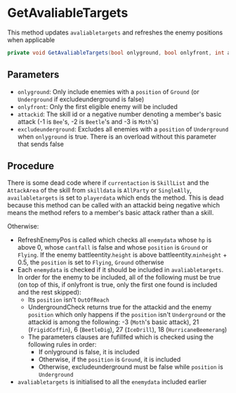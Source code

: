# GetAvaliableTargets
This method updates `avaliabletargets` and refreshes the enemy positions when applicable

```cs
private void GetAvaliableTargets(bool onlyground, bool onlyfront, int attackid, bool excludeunderground)
```

## Parameters

- `onlyground`: Only include enemies with a `position` of `Ground` (or `Underground` if excludeunderground is false)
- `onlyfront`: Only the first eligible enemy will be included
- `attackid`: The skill id or a negative number denoting a member's basic attack (-1 is `Bee`'s, -2 is `Beetle`'s and -3 is `Moth`'s)
- `excludeunderground`: Excludes all enemies with a `position` of `Underground` when `onlyground` is true. There is an overload without this parameter that sends false

## Procedure

There is some dead code where if `currentaction` is `SkillList` and the `AttackArea` of the skill from `skilldata` is `AllParty` or `SingleAlly`, `availabletargets` is set to `playerdata` which ends the method. This is dead because this method can be called with an attackid being negative which means the method refers to a member's basic attack rather than a skill.

Otherwise:

- RefreshEnemyPos is called which checks all `enemydata` whose `hp` is above 0, whose `cantfall` is false and whose `position` is `Ground` or `Flying`. If the enemy battleentity.`height` is above battleentity.`minheight` + 0.5, the `position` is set to `Flying`, `Ground` otherwise
- Each `enemydata` is checked if it should be included in `avaliabletargets`. In order for the enemy to be included, all of the following must be true (on top of this, if onlyfront is true, only the first one found is included and the rest skipped):
    - Its `position` isn't `OutOfReach`
    - UndergroundCheck returns true for the attackid and the enemy `position` which only happens if the `position` isn't `Underground` or the attackid is among the following: -3 (`Moth`'s basic attack), 21 (`FrigidCoffin`), 6 (`BeetleDig`), 27 (`IceDrill`), 18 (`HurricaneBeemerang`)
    - The parameters clauses are fufillfed which is checked using the following rules in order:
        - If onlyground is false, it is included
        - Otherwise, if the `position` is `Ground`, it is included
        - Otherwise, excludeunderground must be false while `position` is `Underground`
- `avaliabletargets` is initialised to all the `enemydata` included earlier
